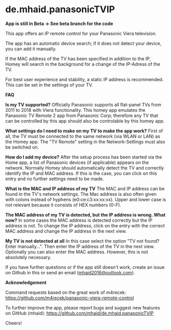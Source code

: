 # de.mhaid.panasonicTVIP

__App is still in Beta -> See beta branch for the code__

This app offers an IP remote control for your Panasonic Viera television.

The app has an automatic device search; if it does not detect your device, you can add it manually.

If the MAC address of the TV has been specified in addition to the IP, Homey will search in the background for a change of the IP-Adress of the TV.

For best user experience and stability, a static IP address is recommended. This can be set in the settings of your TV.

__FAQ__

**Is my TV supported?**
Officially Panasonic supports all flat-panel TVs from 2011 to 2018 with Viera functionality.
This homey app emulates the Panasonic TV Remote 2 app from Panasonic Corp; therefore any TV that can be controlled by this app should also be controlable by this homey app.

**What settings do I need to make on my TV to make the app work?**
First of all, the TV must be connected to the same network (via WLAN or LAN) as the Homey app.
The "TV Remote" setting in the Network-Settings must also be switched on.

**How do I add my device?**
After the setup process has been started via the Home app, a list of Panasonic devices (if applicable) appears on the network.
Normally Homey should automatically detect the TV and correctly identify the IP and MAC address.
If this is the case, you can click on this entry and no further settings need to be made.

**What is the MAC and IP address of my TV**
The MAC and IP address can be found in the TV's network settings.
The Mac address is also often given with colons instead of hyphens (e0:ce:c3:xx:xx:xx). Upper and lower case is not relevant because it consists of HEX numbers (0-F).

**The MAC address of my TV is detected, but the IP address is wrong. What now?**
In some cases the MAC address is detected correctly but the IP address is not.
To change the IP address, click on the entry with the correct MAC address and change the IP address in the next view.

**My TV is not detected at all**
In this case select the option "TV not found? Enter manually...".
Then enter the IP address of the TV in the next view.
Optionally you can also enter the MAC address. However, this is not absolutely necessary.

If you have further questions or if the app still doesn't work, create an issue on Github in this or send an email (mhaid2016@outlook.com).

__Acknowledgement__

Command requests based on the great work of m4recek: https://github.com/m4recek/panasonic-viera-remote-control

To further improve the app, please report bugs and suggest new features on GitHub (mhaid): https://github.com/mhaid/de.mhaid.panasonicTVIP

Cheers!
